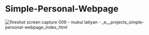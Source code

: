 # Simple-Personal-Webpage

![fireshot screen capture 009 - mukul latiyan - _e__projects_simple-personal-webpage_index_html](https://user-images.githubusercontent.com/20366883/33557199-996f8960-d92c-11e7-86d2-59c67a78625d.png)
